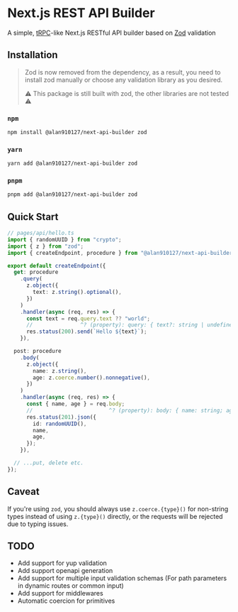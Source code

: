 # Next.js REST API Builder

A simple, [tRPC](https://trpc.io)-like Next.js RESTful API builder based on [Zod](https://zod.dev) validation

## Installation

> Zod is now removed from the dependency, as a result, you need to install zod manually or choose any validation library as you desired.
>
> :warning: This package is still built with zod, the other libraries are not tested :warning:

### `npm`

```bash
npm install @alan910127/next-api-builder zod
```

### `yarn`

```bash
yarn add @alan910127/next-api-builder zod
```

### `pnpm`

```bash
pnpm add @alan910127/next-api-builder zod
```

## Quick Start

```typescript
// pages/api/hello.ts
import { randomUUID } from "crypto";
import { z } from "zod";
import { createEndpoint, procedure } from "@alan910127/next-api-builder";

export default createEndpoint({
  get: procedure
    .query(
      z.object({
        text: z.string().optional(),
      })
    )
    .handler(async (req, res) => {
      const text = req.query.text ?? "world";
      //               ^? (property): query: { text?: string | undefined; }
      res.status(200).send(`Hello ${text}`);
    }),

  post: procedure
    .body(
      z.object({
        name: z.string(),
        age: z.coerce.number().nonnegative(),
      })
    )
    .handler(async (req, res) => {
      const { name, age } = req.body;
      //                        ^? (property): body: { name: string; age: number; }
      res.status(201).json({
        id: randomUUID(),
        name,
        age,
      });
    }),

  // ...put, delete etc.
});
```

## Caveat

If you're using `zod`, you should always use `z.coerce.{type}()` for non-string types instead of using `z.{type}()` directly, or the requests will be rejected due to typing issues.

## TODO

- Add support for yup validation
- Add support openapi generation
- Add support for multiple input validation schemas
  (For path parameters in dynamic routes or common input)
- Add support for middlewares
- Automatic coercion for primitives
